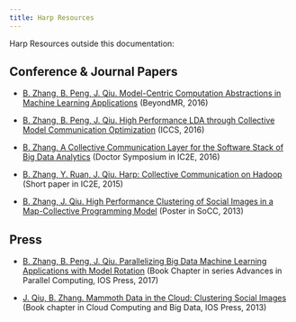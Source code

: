 ```yaml
---
title: Harp Resources
---
```


Harp Resources outside this documentation:

## Conference & Journal Papers

* [B. Zhang, B. Peng, J. Qiu. Model-Centric Computation Abstractions in Machine Learning Applications](http://ipcc.soic.iu.edu/Computation%20Abstractions.pdf) (BeyondMR, 2016)

* [B. Zhang, B. Peng, J. Qiu. High Performance LDA through Collective Model Communication Optimization](http://ipcc.soic.iu.edu/ICCS-harp-lda.pdf) (ICCS, 2016)

* [B. Zhang. A Collective Communication Layer for the Software Stack of Big Data Analytics](http://ipcc.soic.iu.edu/A%20Collective%20Communication%20Layer.pdf) (Doctor Symposium in IC2E, 2016)

* [B. Zhang, Y. Ruan, J. Qiu. Harp: Collective Communication on Hadoop](http://dsc.soic.indiana.edu/publications/HarpQiuZhang.pdf) (Short paper in IC2E, 2015)

* [B. Zhang, J. Qiu. High Performance Clustering of Social Images in a Map-Collective Programming Model](http://cgl.soic.indiana.edu/publications/116-zhang.pdf) (Poster in SoCC, 2013)



## Press

* [B. Zhang, B. Peng, J. Qiu. Parallelizing Big Data Machine Learning Applications with Model Rotation](http://dsc.soic.indiana.edu/publications/Parallelizing%20Big%20Data%20Machine%20Learning%20Applications%20with%20Model%20Rotation.pdf)  (Book Chapter in series Advances in Parallel Computing, IOS Press, 2017)

* [J. Qiu, B. Zhang. Mammoth Data in the Cloud: Clustering Social Images](http://grids.ucs.indiana.edu/ptliupages/publications/MammothDataintheCloudClusteringSocialImages.pdf)  (Book chapter in Cloud Computing and Big Data, IOS Press, 2013)
